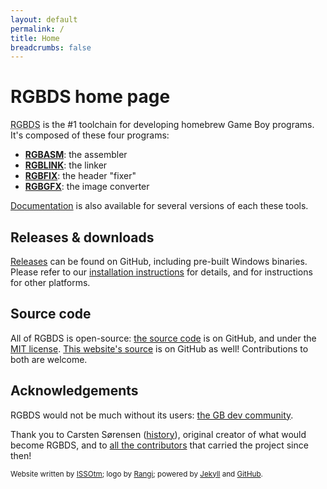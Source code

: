 ```yaml
---
layout: default
permalink: /
title: Home
breadcrumbs: false
---
```


# RGBDS home page

<abbr title="Rednex Game Boy Development System">RGBDS</abbr> is the #1 toolchain for developing homebrew Game Boy programs. It's composed of these four programs:
- **[RGBASM](/docs/rgbasm.1)**: the assembler
- **[RGBLINK](/docs/rgblink.1)**: the linker
- **[RGBFIX](/docs/rgbfix.1)**: the header "fixer"
- **[RGBGFX](/docs/rgbgfx.1)**: the image converter

[Documentation](/docs/) is also available for several versions of each these tools.

## Releases & downloads

[Releases](https://github.com/gbdev/rgbds/releases) can be found on GitHub, including pre-built Windows binaries. Please refer to our [installation instructions](/install) for details, and for instructions for other platforms.

## Source code

All of RGBDS is open-source: [the source code](https://github.com/gbdev/rgbds) is on GitHub, and under the [MIT license](https://github.com/gbdev/rgbds/blob/master/LICENSE). [This website's source](https://github.com/gbdev/rgbds-www) is on GitHub as well! Contributions to both are welcome.

## Acknowledgements

RGBDS would not be much without its users: [the GB dev community](https://gbdev.io).

Thank you to Carsten Sørensen ([history](/docs/rgbds.7)), original creator of what would become RGBDS, and to [all the contributors](https://github.com/gbdev/rgbds/graphs/contributors) that carried the project since then!

<small>Website written by [ISSOtm](https://github.com/ISSOtm); logo by [Rangi](https://github.com/Rangi42); powered by [Jekyll](https://jekyllrb.com) and [GitHub](https://github.com).</small>
